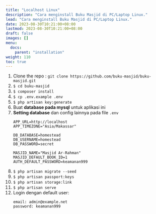 ```yaml
---
title: "Localhost Linux"
description: "Cara menginstall Buku Masjid di PC/Laptop Linux."
lead: "Cara menginstall Buku Masjid di PC/Laptop Linux."
date: 2023-08-30T10:21:00+08:00
lastmod: 2023-08-30T10:21:00+08:00
draft: false
images: []
menu:
  docs:
    parent: "installation"
weight: 110
toc: true
---
```


1. Clone the repo : `git clone https://github.com/buku-masjid/buku-masjid.git`
1. `$ cd buku-masjid`
1. `$ composer install`
1. `$ cp .env.example .env`
1. `$ php artisan key:generate`
1. Buat **database pada mysql** untuk aplikasi ini
1. **Setting database** dan config lainnya pada file `.env`
    ```
    APP_URL=http://localhost
    APP_TIMEZONE="Asia/Makassar"

    DB_DATABASE=homestead
    DB_USERNAME=homestead
    DB_PASSWORD=secret

    MASJID_NAME="Masjid Ar-Rahman"
    MASJID_DEFAULT_BOOK_ID=1
    AUTH_DEFAULT_PASSWORD=keamanan999
    ```
1. `$ php artisan migrate --seed`
1. `$ php artisan passport:keys`
1. `$ php artisan storage:link`
1. `$ php artisan serve`
1. Login dengan default user:
    ```
    email: admin@example.net
    password: keamanan999
    ```
